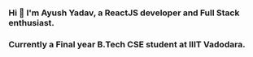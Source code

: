 ### Hi 👋 I'm Ayush Yadav, a ReactJS developer and Full Stack enthusiast.
### Currently a Final year B.Tech CSE student at IIIT Vadodara.

<!--
**ayushy11/ayushy11** is a ✨ _special_ ✨ repository because its `README.md` (this file) appears on your GitHub profile.

